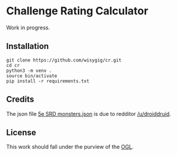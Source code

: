 # Challenge Rating Calculator

Work in progress.

## Installation

    git clone https://github.com/wisygig/cr.git
    cd cr
    python3 -m venv .
    source bin/activate
    pip install -r requirements.txt

## Credits

The json file
[5e SRD monsters.json](https://dl.dropboxusercontent.com/s/iwz112i0bxp2n4a/5e-SRD-Monsters.json) is due to redditor [/u/droiddruid](https://www.reddit.com/user/droiddruid).


## License
This work should fall under the purview of the [OGL](http://media.wizards.com/2016/downloads/DND/SRD-OGL_V5.1.pdf).
